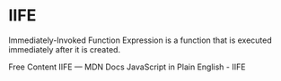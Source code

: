 # IIFE

Immediately-Invoked Function Expression is a function that is executed immediately after it is created.

<ResourceGroupTitle>Free Content</ResourceGroupTitle>
<BadgeLink colorScheme="yellow" badgeText="Read" href="https://developer.mozilla.org/en-US/docs/Glossary/IIFE">IIFE — MDN Docs</BadgeLink>
<BadgeLink colorScheme="yellow" badgeText="Read" href="https://javascript.plainenglish.io/https-medium-com-javascript-in-plain-english-stop-feeling-iffy-about-using-an-iife-7b0292aba174">JavaScript in Plain English - IIFE</BadgeLink>

